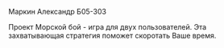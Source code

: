 Маркин Александр Б05-303

Проект Морской бой - игра для двух пользователей. Эта захватывающая стратегия поможет скоротать Ваше время.
